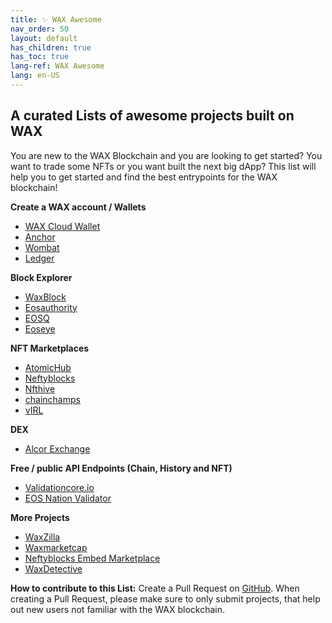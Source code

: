 ```yaml
---
title: ✨ WAX Awesome
nav_order: 50
layout: default
has_children: true
has_toc: true
lang-ref: WAX Awesome
lang: en-US
---
```


## A curated Lists of awesome projects built on WAX 
You are new to the WAX Blockchain and you are looking to get started? You want to trade some NFTs or you want built the next big dApp? This list will help you to get started and find the best entrypoints for the WAX blockchain!

**Create a WAX account / Wallets**
- [WAX Cloud Wallet](https://all-access.wax.io/) 
- [Anchor](https://greymass.com/en/anchor/)
- [Wombat](https://www.wombat.app/)
- [Ledger](https://www.ledger.com/eos-wallet/)

**Block Explorer**
- [WaxBlock](https://waxblock.io)
- [Eosauthority](https://eosauthority.com/?network=wax)
- [EOSQ](https://wax.eosq.eosnation.io/)
- [Eoseye](https://wax.eoseyes.com/)

**NFT Marketplaces**
- [AtomicHub](https://wax.atomichub.io/)
- [Neftyblocks](https://neftyblocks.com/)
- [Nfthive](https://nfthive.io/)
- [chainchamps](https://www.chainchamps.com/)
- [vIRL](https://virl.com/)

**DEX**
- [Alcor Exchange](https://alcor.exchange/)

**Free / public API Endpoints (Chain, History and NFT)**
- [Validationcore.io](https://wax.validationcore.io/reports/nodes/api)
- [EOS Nation Validator](https://validate.eosnation.io/wax/reports/endpoints.html)

**More Projects**
- [WaxZilla](https://waxzilla.io/)
- [Waxmarketcap](https://waxmarketcap.com/)
- [Neftyblocks Embed Marketplace](https://neftyblocks.me/)
- [WaxDetective](https://waxdetective.io/network)

**How to contribute to this List:**
Create a Pull Request on [GitHub](https://github.com/wax-office-of-inspector-general/wax-developer). When creating a Pull Request, please make sure to only submit projects, that help out new users not familiar with the WAX blockchain.
